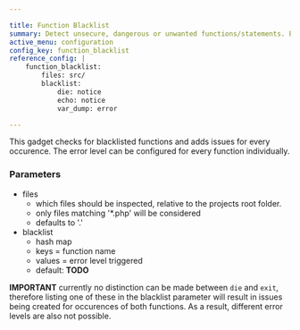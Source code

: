 ```yaml
---

title: Function Blacklist
summary: Detect unsecure, dangerous or unwanted functions/statements. Error level can be configured individually.
active_menu: configuration
config_key: function_blacklist
reference_config: |
    function_blacklist:
        files: src/
        blacklist:
            die: notice
            echo: notice
            var_dump: error

---
```


This gadget checks for blacklisted functions and adds issues for every occurence. The error level can be configured for every function individually.

### Parameters

* files
    * which files should be inspected, relative to the projects root folder.
    * only files matching '*.php' will be considered
    * defaults to '.'
* blacklist
    * hash map
    * keys = function name
    * values = error level triggered
    * default: **TODO**

**IMPORTANT** currently no distinction can be made between `die` and `exit`, therefore listing one of these in the blacklist parameter will result in issues being created for occurences of both functions. As a result, different error levels are also not possible.


